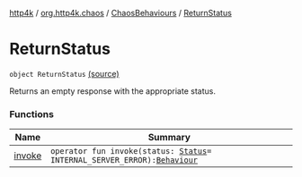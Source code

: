 [http4k](../../../index.md) / [org.http4k.chaos](../../index.md) / [ChaosBehaviours](../index.md) / [ReturnStatus](./index.md)

# ReturnStatus

`object ReturnStatus` [(source)](https://github.com/http4k/http4k/blob/master/http4k-testing-chaos/src/main/kotlin/org/http4k/chaos/ChaosBehaviours.kt#L82)

Returns an empty response with the appropriate status.

### Functions

| Name | Summary |
|---|---|
| [invoke](invoke.md) | `operator fun invoke(status: `[`Status`](../../../org.http4k.core/-status/index.md)` = INTERNAL_SERVER_ERROR): `[`Behaviour`](../../-behaviour.md) |
